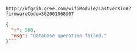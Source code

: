 `http://kfgrih.gree.com/wifiModule/Lastversion?firmwareCode=362001068907`

```json
{
  "r": 500,
  "msg": "Database operation failed."
}```